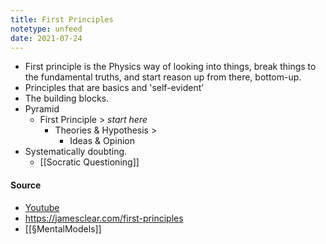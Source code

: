 ```yaml
---
title: First Principles
notetype: unfeed
date: 2021-07-24
---
```


- First principle is the Physics way of looking into things, break things to the fundamental truths, and start reason up from there, bottom-up. 
- Principles that are basics and 'self-evident'
- The building blocks. 
- Pyramid
	- First Principle > *start here*
		- Theories & Hypothesis > 
			- Ideas & Opinion 
- Systematically doubting. 
	- [[Socratic Questioning]]

#### Source
-  [Youtube]([https://www.youtube.com/watch?v=NV3sBlRgzTI](https://www.youtube.com/watch?v=NV3sBlRgzTI))
-  https://jamesclear.com/first-principles
- [[§MentalModels]]